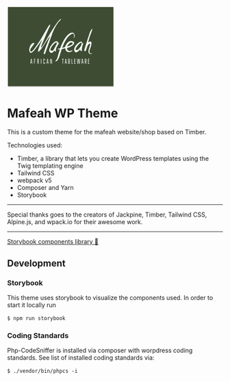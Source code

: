 <img src="theme/screenshot.png" alt="Mafeah Logo" width="250"/>

# Mafeah WP Theme

This is a custom theme for the mafeah website/shop based on Timber.

Technologies used:

-   Timber, a library that lets you create WordPress templates using the Twig templating engine
-   Tailwind CSS
-   webpack v5
-   Composer and Yarn
-   Storybook

---

Special thanks goes to the creators of Jackpine, Timber, Tailwind CSS, Alpine.js, and wpack.io for their awesome work.

---

[Storybook components library 📖](https://tfohrer.github.io/wp-theme-mafeah)

## Development

### Storybook

This theme uses storybook to visualize the components used. In order to start it locally run

```
$ npm run storybook
```

### Coding Standards

Php-CodeSniffer is installed via composer with worpdress coding standards. See list of installed coding standards via:

```
$ ./vendor/bin/phpcs -i
```
